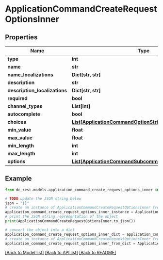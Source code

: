 # ApplicationCommandCreateRequestOptionsInner


## Properties

Name | Type | Description | Notes
------------ | ------------- | ------------- | -------------
**type** | **int** |  | 
**name** | **str** |  | 
**name_localizations** | **Dict[str, str]** |  | [optional] 
**description** | **str** |  | 
**description_localizations** | **Dict[str, str]** |  | [optional] 
**required** | **bool** |  | [optional] 
**channel_types** | **List[int]** |  | [optional] 
**autocomplete** | **bool** |  | [optional] 
**choices** | [**List[ApplicationCommandOptionStringChoice]**](ApplicationCommandOptionStringChoice.md) |  | [optional] 
**min_value** | **float** |  | [optional] 
**max_value** | **float** |  | [optional] 
**min_length** | **int** |  | [optional] 
**max_length** | **int** |  | [optional] 
**options** | [**List[ApplicationCommandSubcommandOptionOptionsInner]**](ApplicationCommandSubcommandOptionOptionsInner.md) |  | [optional] 

## Example

```python
from dc_rest.models.application_command_create_request_options_inner import ApplicationCommandCreateRequestOptionsInner

# TODO update the JSON string below
json = "{}"
# create an instance of ApplicationCommandCreateRequestOptionsInner from a JSON string
application_command_create_request_options_inner_instance = ApplicationCommandCreateRequestOptionsInner.from_json(json)
# print the JSON string representation of the object
print(ApplicationCommandCreateRequestOptionsInner.to_json())

# convert the object into a dict
application_command_create_request_options_inner_dict = application_command_create_request_options_inner_instance.to_dict()
# create an instance of ApplicationCommandCreateRequestOptionsInner from a dict
application_command_create_request_options_inner_from_dict = ApplicationCommandCreateRequestOptionsInner.from_dict(application_command_create_request_options_inner_dict)
```
[[Back to Model list]](../README.md#documentation-for-models) [[Back to API list]](../README.md#documentation-for-api-endpoints) [[Back to README]](../README.md)


